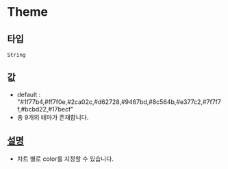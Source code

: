 # Theme

## 타입

`String`

## 값
- default : "#1f77b4,#ff7f0e,#2ca02c,#d62728,#9467bd,#8c564b,#e377c2,#7f7f7f,#bcbd22,#17becf"
- 총 9개의 테마가 존재합니다.

## [설명](https://docs.ibsheet.com/ibchart/v1/manual/#docs/appx/chartSkill/colors)
- 차트 별로 color를 지정할 수 있습니다.
